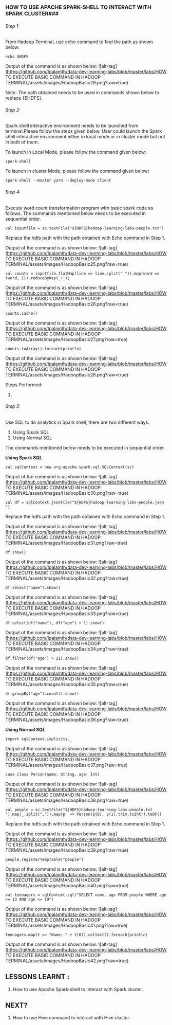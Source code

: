 
### HOW TO USE APACHE SPARK-SHELL TO INTERACT WITH SPARK CLUSTER###

###### Step 1:
From Hadoop Terminal, use echo command to find the path as shown below:
```jason
echo $HDFS
```
Output of the command is as shown below:
![alt-tag](https://github.com/lpalamth/data-dev-learning-labs/blob/master/labs/HOW TO EXECUTE BASIC COMMAND IN HADOOP TERMINAL/assets/images/HadoopBasic29.png?raw=true)

Note: The path obtained needs to be used in commands shown below to replace {$HDFS}.


###### Step 2:
Spark shell interactive environment needs to be launched from terminal.Please follow the steps given below. User could launch the Spark shell interactive environment either in local mode or in cluster mode but not in both of them.

To launch in Local Mode, please follow the command given below:

```jason
spark-shell
```

To launch in cluster Mode, please follow the command given below:

```jason
spark-shell --master yarn --deploy-mode client
```

###### Step 4:

Execute word count transformation program with basic spark code as follows. The commands mentioned below needs to be executed in sequential order.

```jason
val inputfile = sc.textFile("${HDFS}hadoop-learning-labs-people.txt") 
```
Replace the hdfs path with the path obtained with Echo command in Step 1.

Output of the command is as shown below:
![alt-tag](https://github.com/lpalamth/data-dev-learning-labs/blob/master/labs/HOW TO EXECUTE BASIC COMMAND IN HADOOP TERMINAL/assets/images/HadoopBasic25.png?raw=true)

```jason
val counts = inputfile.flatMap(line => line.split(" ")).map(word => (word, 1)).reduceByKey(_+_);
```
Output of the command is as shown below:
![alt-tag](https://github.com/lpalamth/data-dev-learning-labs/blob/master/labs/HOW TO EXECUTE BASIC COMMAND IN HADOOP TERMINAL/assets/images/HadoopBasic26.png?raw=true)
```jason
counts.cache()
```
Output of the command is as shown below:
![alt-tag](https://github.com/lpalamth/data-dev-learning-labs/blob/master/labs/HOW TO EXECUTE BASIC COMMAND IN HADOOP TERMINAL/assets/images/HadoopBasic27.png?raw=true)
```jason
counts.toArray().foreach(println)
```
Output of the command is as shown below:
![alt-tag](https://github.com/lpalamth/data-dev-learning-labs/blob/master/labs/HOW TO EXECUTE BASIC COMMAND IN HADOOP TERMINAL/assets/images/HadoopBasic28.png?raw=true)


Steps Performed:

1. 

###### Step 5:

Use SQL to do analytics in Spark shell, there are two different ways. 

1. Using Spark SQL
2. Using Normal SQL

The commands mentioned below needs to be executed in sequential order. 

<b>Using Spark SQL</b>

```jason
val sqlContext = new org.apache.spark.sql.SQLContext(sc)
```
Output of the command is as shown below:
![alt-tag](https://github.com/lpalamth/data-dev-learning-labs/blob/master/labs/HOW TO EXECUTE BASIC COMMAND IN HADOOP TERMINAL/assets/images/HadoopBasic30.png?raw=true)


```jason
val df = sqlContext.jsonFile("${HDFS}hadoop-learning-labs-people.json ")
```
Replace the hdfs path with the path obtained with Echo command in Step 1.

Output of the command is as shown below:
![alt-tag](https://github.com/lpalamth/data-dev-learning-labs/blob/master/labs/HOW TO EXECUTE BASIC COMMAND IN HADOOP TERMINAL/assets/images/HadoopBasic31.png?raw=true)

```jason
df.show()
```
Output of the command is as shown below:
![alt-tag](https://github.com/lpalamth/data-dev-learning-labs/blob/master/labs/HOW TO EXECUTE BASIC COMMAND IN HADOOP TERMINAL/assets/images/HadoopBasic32.png?raw=true)

```jason
df.select("name").show()
```
Output of the command is as shown below:
![alt-tag](https://github.com/lpalamth/data-dev-learning-labs/blob/master/labs/HOW TO EXECUTE BASIC COMMAND IN HADOOP TERMINAL/assets/images/HadoopBasic33.png?raw=true)

```jason
df.select(df("name"), df("age") + 1).show()
```
Output of the command is as shown below:
![alt-tag](https://github.com/lpalamth/data-dev-learning-labs/blob/master/labs/HOW TO EXECUTE BASIC COMMAND IN HADOOP TERMINAL/assets/images/HadoopBasic34.png?raw=true)

```jason
df.filter(df("age") > 21).show()
```
Output of the command is as shown below:
![alt-tag](https://github.com/lpalamth/data-dev-learning-labs/blob/master/labs/HOW TO EXECUTE BASIC COMMAND IN HADOOP TERMINAL/assets/images/HadoopBasic35.png?raw=true)

```jason
df.groupBy("age").count().show()
```
Output of the command is as shown below:
![alt-tag](https://github.com/lpalamth/data-dev-learning-labs/blob/master/labs/HOW TO EXECUTE BASIC COMMAND IN HADOOP TERMINAL/assets/images/HadoopBasic36.png?raw=true)

<b>Using Normal SQL</b>

```jason
import sqlContext.implicits._
```

Output of the command is as shown below:
![alt-tag](https://github.com/lpalamth/data-dev-learning-labs/blob/master/labs/HOW TO EXECUTE BASIC COMMAND IN HADOOP TERMINAL/assets/images/HadoopBasic37.png?raw=true)

```jason
case class Person(name: String, age: Int)
```
Output of the command is as shown below:
![alt-tag](https://github.com/lpalamth/data-dev-learning-labs/blob/master/labs/HOW TO EXECUTE BASIC COMMAND IN HADOOP TERMINAL/assets/images/HadoopBasic38.png?raw=true)

```jason
val people = sc.textFile("${HDFS}hadoop-learning-labs-people.txt ").map(_.split(",")).map(p  => Person(p(0), p(1).trim.toInt)).toDF()
```
Replace the hdfs path with the path obtained with Echo command in Step 1.

Output of the command is as shown below:
![alt-tag](https://github.com/lpalamth/data-dev-learning-labs/blob/master/labs/HOW TO EXECUTE BASIC COMMAND IN HADOOP TERMINAL/assets/images/HadoopBasic39.png?raw=true)

```jason
people.registerTempTable("people")
```
Output of the command is as shown below:
![alt-tag](https://github.com/lpalamth/data-dev-learning-labs/blob/master/labs/HOW TO EXECUTE BASIC COMMAND IN HADOOP TERMINAL/assets/images/HadoopBasic40.png?raw=true)

```jason
val teenagers = sqlContext.sql("SELECT name, age FROM people WHERE age >= 13 AND age <= 19")
```

Output of the command is as shown below:
![alt-tag](https://github.com/lpalamth/data-dev-learning-labs/blob/master/labs/HOW TO EXECUTE BASIC COMMAND IN HADOOP TERMINAL/assets/images/HadoopBasic41.png?raw=true)

```jason
teenagers.map(t => "Name: " + t(0)).collect().foreach(println)
```
Output of the command is as shown below:
![alt-tag](https://github.com/lpalamth/data-dev-learning-labs/blob/master/labs/HOW TO EXECUTE BASIC COMMAND IN HADOOP TERMINAL/assets/images/HadoopBasic42.png?raw=true)
	
## LESSONS LEARNT :

1. How to use Apache Spark-shell to interact with Spark cluster. 

## NEXT?

1. How to use Hive command to interact with Hive cluster
